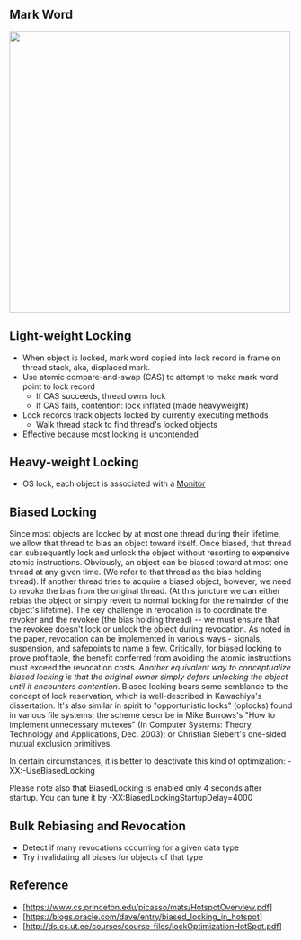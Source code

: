 
## Mark Word

<img src="https://snag.gy/ZgtiqF.jpg" width=500>

## Light-weight Locking

- When object is locked, mark word copied into lock record in frame on thread stack, aka, displaced mark.
- Use atomic compare-and-swap (CAS) to attempt to make mark word point to lock record
  - If CAS succeeds, thread owns lock
  - If CAS fails, contention: lock inflated (made heavyweight)
- Lock records track objects locked by currently executing methods
  - Walk thread stack to find thread's locked objects
- Effective because most locking is uncontended


## Heavy-weight Locking
- OS lock, each object is associated with a [Monitor](https://github.com/runjvm/hotspot-notes/blob/master/java/monitor.md)

## Biased Locking

Since most objects are locked by at most one thread during their lifetime, we allow that thread to bias an object toward itself. Once biased, that thread can subsequently lock and unlock the object without resorting to expensive atomic instructions. Obviously, an object can be biased toward at most one thread at any given time. (We refer to that thread as the bias holding thread). If another thread tries to acquire a biased object, however, we need to revoke the bias from the original thread. (At this juncture we can either rebias the object or simply revert to normal locking for the remainder of the object's lifetime). The key challenge in revocation is to coordinate the revoker and the revokee (the bias holding thread) -- we must ensure that the revokee doesn't lock or unlock the object during revocation. As noted in the paper, revocation can be implemented in various ways - signals, suspension, and safepoints to name a few. Critically, for biased locking to prove profitable, the benefit conferred from avoiding the atomic instructions must exceed the revocation costs. *Another equivalent way to conceptualize biased locking is that the original owner simply defers unlocking the object until it encounters contention*. Biased locking bears some semblance to the concept of lock reservation, which is well-described in Kawachiya's dissertation. It's also similar in spirit to "opportunistic locks" (oplocks) found in various file systems; the scheme describe in Mike Burrows's "How to implement unnecessary mutexes" (In Computer Systems: Theory, Technology and Applications, Dec. 2003); or Christian Siebert's one-sided mutual exclusion primitives.

In certain circumstances, it is better to deactivate this kind of optimization: -XX:-UseBiasedLocking

Please note also that BiasedLocking is enabled only 4 seconds after startup. You can tune it by -XX:BiasedLockingStartupDelay=4000


## Bulk Rebiasing and Revocation
- Detect if many revocations occurring for a given data type
- Try invalidating all biases for objects of that type

## Reference
- [https://www.cs.princeton.edu/picasso/mats/HotspotOverview.pdf]
- [https://blogs.oracle.com/dave/entry/biased_locking_in_hotspot]
- [http://ds.cs.ut.ee/courses/course-files/lockOptimizationHotSpot.pdf]

